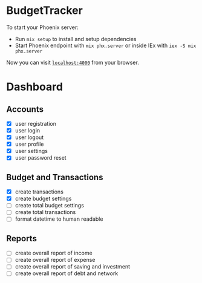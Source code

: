 # BudgetTracker

To start your Phoenix server:

  * Run `mix setup` to install and setup dependencies
  * Start Phoenix endpoint with `mix phx.server` or inside IEx with `iex -S mix phx.server`

Now you can visit [`localhost:4000`](http://localhost:4000) from your browser.


# Dashboard

## Accounts

- [x] user registration
- [x] user login
- [x] user logout
- [x] user profile
- [x] user settings
- [x] user password reset

## Budget and Transactions

- [x] create transactions
- [x] create budget settings
- [ ] create total budget settings 
- [ ] create total transactions
- [ ] format datetime to human readable 

## Reports
- [ ] create overall report of income
- [ ] create overall report of expense
- [ ] create overall report of saving and investment
- [ ] create overall report of debt and network
